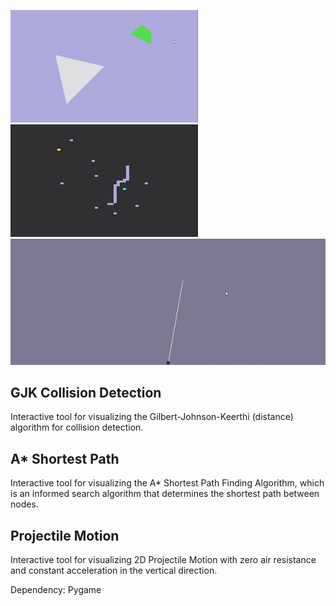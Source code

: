 <img src="gifs/gjk.gif" width = "300"><img src="gifs/astar.gif" width = "300" height = "180"><img src="gifs/projectile.gif" width = "600">

## GJK Collision Detection
Interactive tool for visualizing the Gilbert-Johnson-Keerthi (distance) 
algorithm for collision detection. 

## A* Shortest Path
Interactive tool for visualizing the A* Shortest Path Finding Algorithm, 
which is an informed search algorithm that determines the shortest path 
between nodes.

## Projectile Motion
Interactive tool for visualizing 2D Projectile Motion with zero air 
resistance and constant acceleration in the vertical direction.

Dependency: Pygame
